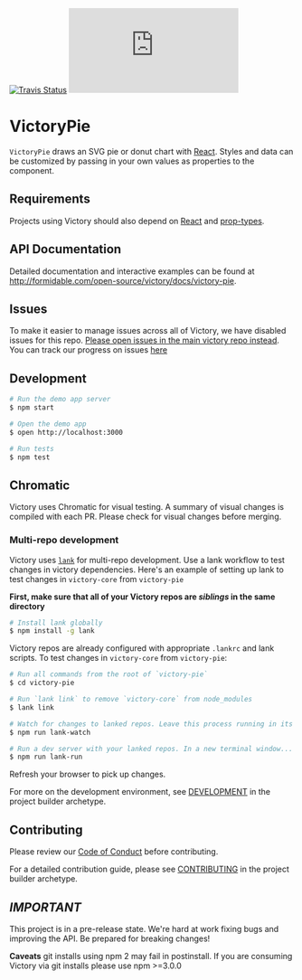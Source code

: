 [![Travis Status][trav_img]][trav_site]
![](https://badge-size.herokuapp.com/FormidableLabs/victory-pie/master/dist/victory-pie.min.js?compression=gzip)

VictoryPie
=============

`VictoryPie` draws an SVG pie or donut chart with [React][]. Styles and data can be customized by passing in your own values as properties to the component.

## Requirements
Projects using Victory should also depend on [React][] and [prop-types][].

## API Documentation
Detailed documentation and interactive examples can be found at http://formidable.com/open-source/victory/docs/victory-pie.

## Issues
To make it easier to manage issues across all of Victory, we have disabled issues for this repo. [Please open issues in the main victory repo instead](https://github.com/FormidableLabs/victory/issues). You can track our progress on issues [here](https://github.com/FormidableLabs/victory/projects/1)

## Development

```sh
# Run the demo app server
$ npm start

# Open the demo app
$ open http://localhost:3000

# Run tests
$ npm test
```

## Chromatic

Victory uses Chromatic for visual testing. A summary of visual changes is compiled with each PR. Please check for visual changes before merging.

### Multi-repo development

Victory uses [`lank`](https://github.com/FormidableLabs/lank) for multi-repo development. Use a lank workflow to test changes in victory dependencies. Here's an example of setting up lank to test changes in `victory-core` from `victory-pie`

**First, make sure that all of your Victory repos are _siblings_ in the same directory**

```sh
# Install lank globally
$ npm install -g lank
```
Victory repos are already configured with appropriate `.lankrc` and lank scripts. To test changes in `victory-core` from `victory-pie`:

```sh
# Run all commands from the root of `victory-pie`
$ cd victory-pie

# Run `lank link` to remove `victory-core` from node_modules
$ lank link

# Watch for changes to lanked repos. Leave this process running in its own terminal window
$ npm run lank-watch

# Run a dev server with your lanked repos. In a new terminal window...
$ npm run lank-run
```

Refresh your browser to pick up changes.

For more on the development environment, see [DEVELOPMENT](https://github.com/FormidableLabs/builder-victory-component-dev/blob/master/DEVELOPMENT.md) in the project builder archetype.

## Contributing

Please review our [Code of Conduct](https://github.com/FormidableLabs/builder-victory-component/blob/master/CONTRIBUTING.md#contributor-covenant-code-of-conduct) before contributing.

For a detailed contribution guide, please see [CONTRIBUTING](https://github.com/FormidableLabs/builder-victory-component-dev/blob/master/CONTRIBUTING.md) in the project builder archetype.

## _IMPORTANT_

This project is in a pre-release state. We're hard at work fixing bugs and improving the API. Be prepared for breaking changes!

**Caveats** git installs using npm 2 may fail in postinstall. If you are consuming Victory via git installs please use npm >=3.0.0

[React]: https://facebook.github.io/react/
[prop-types]: https://github.com/reactjs/prop-types
[trav_img]: https://api.travis-ci.org/FormidableLabs/victory-pie.svg
[trav_site]: https://travis-ci.org/FormidableLabs/victory-pie

